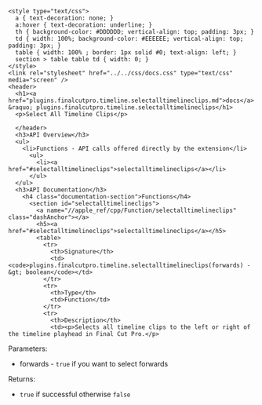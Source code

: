     <style type="text/css">
      a { text-decoration: none; }
      a:hover { text-decoration: underline; }
      th { background-color: #DDDDDD; vertical-align: top; padding: 3px; }
      td { width: 100%; background-color: #EEEEEE; vertical-align: top; padding: 3px; }
      table { width: 100% ; border: 1px solid #0; text-align: left; }
      section > table table td { width: 0; }
    </style>
    <link rel="stylesheet" href="../../css/docs.css" type="text/css" media="screen" />
    <header>
      <h1><a href="plugins.finalcutpro.timeline.selectalltimelineclips.md">docs</a> &raquo; plugins.finalcutpro.timeline.selectalltimelineclips</h1>
      <p>Select All Timeline Clips</p>

      </header>
      <h3>API Overview</h3>
      <ul>
        <li>Functions - API calls offered directly by the extension</li>
          <ul>
            <li><a href="#selectalltimelineclips">selectalltimelineclips</a></li>
          </ul>
      </ul>
      <h3>API Documentation</h3>
        <h4 class="documentation-section">Functions</h4>
          <section id="selectalltimelineclips">
            <a name="//apple_ref/cpp/Function/selectalltimelineclips" class="dashAnchor"></a>
            <h5><a href="#selectalltimelineclips">selectalltimelineclips</a></h5>
            <table>
              <tr>
                <th>Signature</th>
                <td><code>plugins.finalcutpro.timeline.selectalltimelineclips(forwards) -&gt; boolean</code></td>
              </tr>
              <tr>
                <th>Type</th>
                <td>Function</td>
              </tr>
              <tr>
                <th>Description</th>
                <td><p>Selects all timeline clips to the left or right of the timeline playhead in Final Cut Pro.</p>
<p>Parameters:</p>
<ul>
<li>forwards - <code>true</code> if you want to select forwards</li>
</ul>
<p>Returns:</p>
<ul>
<li><code>true</code> if successful otherwise <code>false</code></li>
</ul>
</td>
              </tr>
            </table>
          </section>
